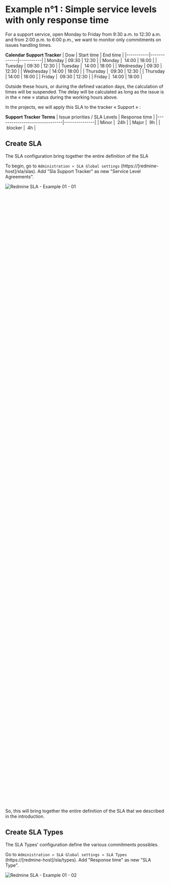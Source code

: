 # Example n°1 : Simple service levels with only response time

For a support service, open Monday to Friday from 9:30 a.m. to 12:30 a.m. and from 2:00 p.m. to 6:00 p.m., we want to monitor only commitments on issues handling times.

**Calendar Support Tracker**
| Dow       | Start time  |	End time  |
|-----------|-------------|-----------|
| Monday    |    09:30    |   12:30   |
| Monday    |    14:00    |   18:00   |
| Tuesday   |    09:30    |   12:30   |
| Tuesday   |    14:00    |   18:00   |
| Wednesday |    09:30    |   12:30   |
| Wednesday |    14:00    |   18:00   |
| Thursday  |    09:30    |   12:30   |
| Thursday  |    14:00    |   18:00   |
| Friday    |    09:30    |   12:30   |
| Friday    |    14:00    |   18:00   |

Outside these hours, or during the defined vacation days, the calculation of times will be suspended.
The delay will be calculated as long as the issue is in the « new » status during the working hours above. 

In the projects, we will apply this SLA to the tracker « Support » :

**Support Tracker Terms**
| Issue priorities / SLA Levels | Response time |
|-------------------------------|---------------|
| Minor                         |      24h      |
| Major                         |       9h      |
| blocker                       |       4h      |


## Create SLA

The SLA configuration bring together the entire definition of the SLA

To begin, go to `Administration » SLA Global settings` (https://[redmine-host]/sla/slas). Add "Sla Support Tracker" as new "Service Level Agreements".
<div style=" width:50%; height:50%; " >

![Redmine SLA - Example 01 - 01](images/example_01/redmine_sla_doc_example_01_01.png)
</div>

So, this will bring together the entire definition of the SLA that we described in the introduction.


## Create SLA Types

The SLA Types' configuration define the various commitments possibles.

Go to `Administration » SLA Global settings » SLA Types` (https://[redmine-host]/sla/types). Add "Response time" as new "SLA Type".
<div style=" width:50%; height:50%; " >

![Redmine SLA - Example 01 - 02](images/example_01/redmine_sla_doc_example_01_02.png)
</div>

Restart Redmine for applys patches with all sla types:
- Issue : for display columns of the respect of each sla type in issues report
- IssueQuery : for filter issues on the respect of each sla type in issues report
- TimeEntry : for display columns of the respect of each sla type in time entries report
- TimeEntryQuery : for filter issues on the respect of each sla type in time entries report


## Create SLA Statuses

The SLA Statuses' configuration allows to define for which statuses the time elapses.

Go to `Administration » SLA Global settings » SLA Statuses` (https://[redmine-host]/sla/statuses). Add "SLA Statuses" for "Response time" with this statuses :
- New
<div style=" width:50%; height:50%; " >

![Redmine SLA - Example 01 - 03](images/example_01/redmine_sla_doc_example_01_03.png)
</div>

The addition of this tuple indicates that the ticket creation delay should be calculated only when then issue was is in this status (i.e. while the ticket is in this status).


## Create SLA Holidays

This module is used to list all the holidays (non-working days or even exceptional closing days) that will be needed in the SLA duration count.

Go to `Administration » SLA Global settings » SLA Holidays` ( https://[redmine-host]/sla/holidays). Add new "SLA Holidays" like "New Year's Day" for example, and all the others to come for your tests (even if they are not real public holidays).
<div style=" width:50%; height:50%; " >

![Redmine SLA - Example 01 - 04](images/example_01/redmine_sla_doc_example_01_04.png)
</div>


## Create SLA Calendar (& SLA Calendar' Schedule)

The SLA calendar is important, it allows to define the working hours of the week.

If the "match" field is checked, then the issue can be opened in this time slot (opening hours). If the time is declared with the "match" field unchecked, then the issue cannot be opened in this slot, however the time calculation can continue on this slot (non-working hours).

Typically, for support activities, deadlines are suspended outside business hours. If an issue is opened during non-working hours, then the calculation starts at the next working hour. Conversely, in the case of web hosting, an issue can be opened at any time and continues regardless of the time. If an exit is opened during working hours then it continues during non-working hours and vice versa.

Go to Administration » SLA Global settings » SLA Calendar ( https://[redmine-host]/sla/calendars ). Add "Calendar Support Tracker" as new "SLA Calendar":
<div style=" width:50%; height:50%; " >

![Redmine SLA - Example 01 - 05](images/example_01/redmine_sla_doc_example_01_05.png)
</div>

Edit this SLA Calendar and add schedules:
<div style=" width:50%; height:50%; " >

![Redmine SLA - Example 01 - 06](images/example_01/redmine_sla_doc_example_01_06.png)
</div>

We are here in the case of a support service, so only the opening hours count. Tickets are processed during working hours and counting is suspended outside these hours.

> **_NOTE:_** These are the intervals from a start time to an end time, so the time is usually stopped by subtracting one minute from the end time. Indeed, taking a schedule of 8am to 9am, so to get well 60 minutes, it's therefore necessary to declare from 8am to 8:59am.


## Create SLA Calendars' Holidays

So, we can create several SLA Calendars with SLA Schedules. For each SLA Calendar, you can also assign SLA Holidays.

For SLA Calendars' Holidays, the "match" field has the opposite meaning to SLA Calendar' Schedules. Indeed, for SLA Calendar' Schedules, the hours worked were declared. For SLA Calendars' Holidays, the hours not worked are declared. 
By default, we add a public holiday to remove it from the calculations. However, if the "match" field is checked, then the time will be counted. However, if a ticket is open on this slot, then it cannot start until the next working hour.


Go to `Administration » SLA Global settings » SLA Calendars' Holidays` (https://[redmine-host]/sla/calendar_holidays). Add new "SLA Calendars' Holidays":
<div style=" width:50%; height:50%; " >

![Redmine SLA - Example 01 - 07](images/example_01/redmine_sla_doc_example_01_07.png)
</div>

For our example, which is a support service, public holidays are equivalent to times that shouldn't be counted.


## Create SLA Levels

After declaring SLAs and SLA Schedules, they can be linked to define service levels. In other words, the SLA Levels make it possible to know the moment "when" commitments will apply.

Go to `Administration » SLA Global settings » SLA Levels` (https://[redmine-host]/sla/levels). Add "Level Support" as new "SLA Levels":
<div style=" width:50%; height:50%; " >

![Redmine SLA - Example 01 - 08](images/example_01/redmine_sla_doc_example_01_08.png)
</div>


## Create SLA Terms

Finally, we can define the SLA Terms. For an SLA Level, an SLA Type and a priority, you can define a time commitment (in minutes).

Go to `Administration » SLA Global settings » SLA Terms` (https://[redmine-host]/sla/level_terms). Add "Terms Support Tracker" for each SLA Type / Priority as new "SLA Terms":
<div style=" width:50%; height:50%; " >

![Redmine SLA - Example 01 - 09](images/example_01/redmine_sla_doc_example_01_09.png)
</div>


## Apply SLA to a Project

Go to your project' settings ( https://[redmine-host]/projects/[project-identifier]/settings ). Active SLA module for your project:
<div style=" width:50%; height:50%; " >

![Redmine SLA - Example 01 - 10](images/example_01/redmine_sla_doc_example_01_10.png)
</div>

The tab should appear `SLA Project settings`, go to this tab (http://[redmine-host]/projects/[project-identifier]/settings/slas). With "New SLA project's tracker" defineà the SLA for a tracker:
<div style=" width:50%; height:50%; " >

![Redmine SLA - Example 01 - 11](images/example_01/redmine_sla_doc_example_01_11.png)
</div>


## View SLA into an issue

When you go to a project's issue, you should see the SLA appear if it matches with the status and priority:
<div style=" width:50%; height:50%; " >

![Redmine SLA - Example 01 - 12](images/example_01/redmine_sla_doc_example_01_12.png)
</div>


## implementation of this example with the APIs

You can deploy this example on a fresh Redmine with this bash script [Script Example 01](scripts/EXAMPLE-01.bash) which use the plugin's API.


> **_REQUIREMENTS:_** The code requires curl and jq commands.

> **_NOTE:_** The code has not been optimized to precisely highlight the use of APIs.


## Rôles

Until then, you were an administrator. However, in order for the members of your project to be able to see the SLAs, or even manage their activation within the project, you must grant them this right.

Got to `Administration » Roles and permissions` (http://[redmine-host]/roles). Edit a role (http://[redmine-host]/roles/[role-id]/edit) to check "View SLA" (ex: for manager and developer) and/or "Manage SLA" (ex: for manager).
